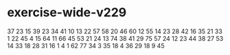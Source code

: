 # exercise-wide-v229
37
23
15
39
23
34
41
10
13
22
57
58
20
46
60
12
55
14
23
28
42
16
35
21
33
1
22
45
4
15
64
11
66
45
53
21
24
13
74
38
41
29
75
57
24
12
23
44
38
27
53
14
33
18
28
31
16
1
4
1
62
77
34
3
35
18
4
36
29
18
9
45
